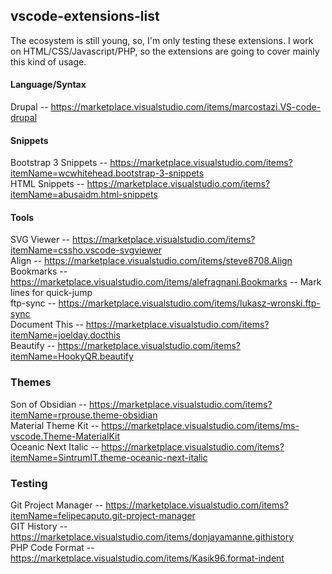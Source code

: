 ## vscode-extensions-list
The ecosystem is still young, so, I'm only testing these extensions. I work on HTML/CSS/Javascript/PHP, so the extensions are going to cover mainly this kind of usage.

#### Language/Syntax

Drupal -- <https://marketplace.visualstudio.com/items/marcostazi.VS-code-drupal><br>

#### Snippets

Bootstrap 3 Snippets -- <https://marketplace.visualstudio.com/items?itemName=wcwhitehead.bootstrap-3-snippets><br>
HTML Snippets -- <https://marketplace.visualstudio.com/items?itemName=abusaidm.html-snippets><br>

#### Tools

SVG Viewer -- <https://marketplace.visualstudio.com/items?itemName=cssho.vscode-svgviewer><br>
Align -- <https://marketplace.visualstudio.com/items/steve8708.Align><br>
Bookmarks -- <https://marketplace.visualstudio.com/items/alefragnani.Bookmarks> -- Mark lines for quick-jump<br>
ftp-sync -- <https://marketplace.visualstudio.com/items/lukasz-wronski.ftp-sync><br>
Document This -- <https://marketplace.visualstudio.com/items?itemName=joelday.docthis><br>
Beautify -- <https://marketplace.visualstudio.com/items?itemName=HookyQR.beautify><br>

### Themes

Son of Obsidian -- <https://marketplace.visualstudio.com/items?itemName=rprouse.theme-obsidian><br>
Material Theme Kit -- <https://marketplace.visualstudio.com/items/ms-vscode.Theme-MaterialKit><br>
Oceanic Next Italic -- <https://marketplace.visualstudio.com/items?itemName=SintrumIT.theme-oceanic-next-italic><br>

### Testing

Git Project Manager -- <https://marketplace.visualstudio.com/items?itemName=felipecaputo.git-project-manager><br>
GIT History -- <https://marketplace.visualstudio.com/items/donjayamanne.githistory><br>
PHP Code Format -- <https://marketplace.visualstudio.com/items/Kasik96.format-indent><br>
